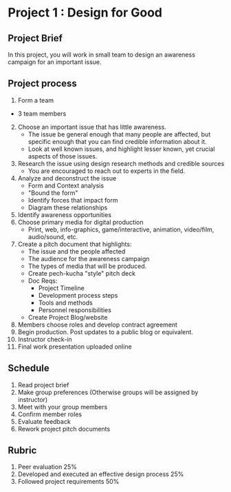 # Project 1 : Design for Good

## Project Brief

In this project, you will work in small team to design an awareness campaign for an important issue. 

## Project process

1. Form a team
  - 3 team members
2. Choose an important issue that has little awareness.
   - The issue be general enough that many people are affected, but specific enough that you can find credible information about it. 
   - Look at well known issues, and highlight lesser known, yet crucial aspects of those issues.
3. Research the issue using design research methods and credible sources
   - You are encouraged to reach out to experts in the field.
4. Analyze and deconstruct the issue
   - Form and Context analysis
   - "Bound the form"
   - Identify forces that impact form
   - Diagram these relationships
5. Identify awareness opportunities
6. Choose primary media for digital production
   - Print, web, info-graphics, game/interactive, animation, video/film, audio/sound, etc.
7. Create a pitch document that highlights:
   - The issue and the people affected
   - The audience for the awareness campaign
   - The types of media that will be produced.
   - Create pech-kucha "style" pitch deck
   - Doc Reqs:
      - Project Timeline
      - Development process steps
      - Tools and methods
      - Personnel responsibilities
   - Create Project Blog/website
8. Members choose roles and develop contract agreement
9. Begin production. Post updates to a public blog or equivalent.
10. Instructor check-in
11. Final work presentation uploaded online


## Schedule

1. Read project brief
2. Make group preferences \(Otherwise groups will be assigned by instructor\)
3. Meet with your group members
4. Confirm member roles
5. Evaluate feedback
6. Rework project pitch documents 

## Rubric

1. Peer evaluation 25%
2. Developed and executed an effective design process 25%
3. Followed project requirements 50%